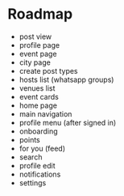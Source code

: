 # Roadmap

- post view
- profile page
- event page
- city page
- create post types
- hosts list (whatsapp groups)
- venues list
- event cards
- home page
- main navigation
- profile menu (after signed in)
- onboarding
- points
- for you (feed)
- search
- profile edit
- notifications
- settings
